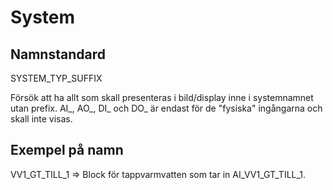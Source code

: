 # System

## Namnstandard

SYSTEM_TYP_SUFFIX

Försök att ha allt som skall presenteras i bild/display inne i systemnamnet utan prefix. AI_, AO_, DI_ och DO_ är endast för de "fysiska" ingångarna och skall inte visas.

## Exempel på namn

VV1_GT_TILL_1 => Block för tappvarmvatten som tar in AI_VV1_GT_TILL_1.
